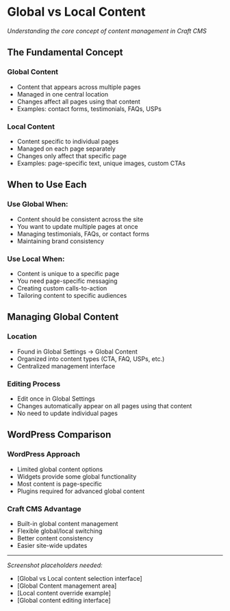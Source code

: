 # Global vs Local Content

*Understanding the core concept of content management in Craft CMS*

## The Fundamental Concept

### Global Content
- Content that appears across multiple pages
- Managed in one central location
- Changes affect all pages using that content
- Examples: contact forms, testimonials, FAQs, USPs

### Local Content
- Content specific to individual pages
- Managed on each page separately
- Changes only affect that specific page
- Examples: page-specific text, unique images, custom CTAs

## When to Use Each

### Use Global When:
- Content should be consistent across the site
- You want to update multiple pages at once
- Managing testimonials, FAQs, or contact forms
- Maintaining brand consistency

### Use Local When:
- Content is unique to a specific page
- You need page-specific messaging
- Creating custom calls-to-action
- Tailoring content to specific audiences

## Managing Global Content

### Location
- Found in Global Settings → Global Content
- Organized into content types (CTA, FAQ, USPs, etc.)
- Centralized management interface

### Editing Process
- Edit once in Global Settings
- Changes automatically appear on all pages using that content
- No need to update individual pages

## WordPress Comparison

### WordPress Approach
- Limited global content options
- Widgets provide some global functionality
- Most content is page-specific
- Plugins required for advanced global content

### Craft CMS Advantage
- Built-in global content management
- Flexible global/local switching
- Better content consistency
- Easier site-wide updates

---

*Screenshot placeholders needed:*
- [Global vs Local content selection interface]
- [Global Content management area]
- [Local content override example]
- [Global content editing interface]